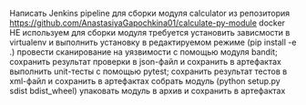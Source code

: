 Написать Jenkins pipeline для сборки модуля calculator из репозитория https://github.com/AnastasiyaGapochkina01/calculate-py-module
docker НЕ используем
для сборки модуля требуется установить зависмости в virtualenv и выполнить установку в редактируемом режиме (pip install -e .)
провести сканирование на уязвимости с помощью модуля bandit; сохранить результат проверки в json-файл и сохранить в артефактах
выполнить unit-тесты с помощью pytest; сохранить результат тестов в xml-файл и сохранить в артефактах
собрать модуль (python setup.py sdist bdist_wheel)
упаковать модуль в архив и сохранить в артефактах
